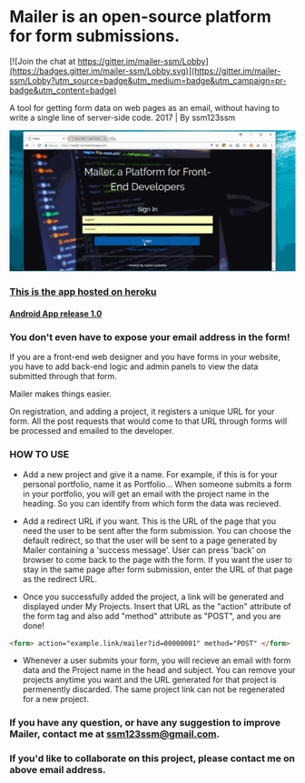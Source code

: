 # Mailer is an open-source platform for form submissions.

[![Join the chat at https://gitter.im/mailer-ssm/Lobby](https://badges.gitter.im/mailer-ssm/Lobby.svg)](https://gitter.im/mailer-ssm/Lobby?utm_source=badge&utm_medium=badge&utm_campaign=pr-badge&utm_content=badge)

A tool for getting form data on web pages as an email, without having to write a single line of server-side code.
2017 | By ssm123ssm

<img src="./test2.gif" style="width=100%;" alt="Mailer in Action">


### [This is the app hosted on heroku](https://mailer-ssm.herokuapp.com)
#### [Android App release 1.0](./app-release.apk) 

### You don't even have to expose your email address in the form!

If you are a front-end web designer and you have forms in your website, 
you have to add back-end logic and admin panels to view the data submitted through that form.

Mailer makes things easier. 

On registration, and adding a project, it registers a unique URL for your form. All the post requests that would come
to that URL through forms will be processed and emailed to the developer.

### HOW TO USE

* Add a new project and give it a name. For example, if this is for your personal portfolio, name it as Portfolio... When someone submits a form in your portfolio, you will get an email with the project name in the heading. 
So you can identify from which form the data was recieved.

* Add a redirect URL if you want. This is the URL of the page that you need the user to be sent after the form submission. 
You can choose the default redirect, so that the user will be sent to a page generated by Mailer containing a 'success message'. User can press 'back' on browser to come back to the page with the form. 
If you want the user to stay in the same page after form submission, enter the URL of that page as the redirect URL.

* Once you successfully added the project, a link will be generated and displayed under My Projects. 
Insert that URL as the "action" attribute of the form tag and also add "method" attribute as "POST", and you are done! 

 
 ```html
 <form> action="example.link/mailer?id=00000001" method="POST" </form>
 ```
 

* Whenever a user submits your form, you will recieve an email with form data and the Project name in the head and subject.
You can remove your projects anytime you want and the URL generated for that project is permenently discarded. The same project link can not be regenerated for a new project.

### If you have any question, or have any suggestion to improve Mailer, contact me at ssm123ssm@gmail.com. 

### If you'd like to collaborate on this project, please contact me on above email address.
